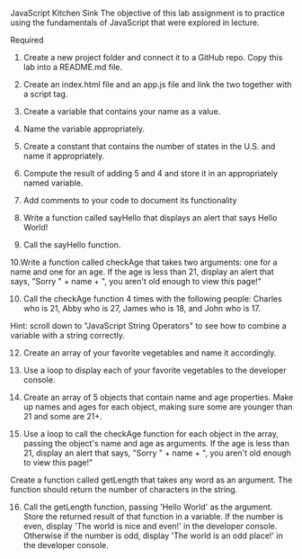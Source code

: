 JavaScript Kitchen Sink
The objective of this lab assignment is to practice using the fundamentals of JavaScript that were explored in lecture.

Required

1. Create a new project folder and connect it to a GitHub repo. Copy this lab into a README.md file.

2. Create an index.html file and an app.js file and link the two together with a script tag.

3. Create a variable that contains your name as a value.

4. Name the variable appropriately.

5. Create a constant that contains the number of states in the U.S. and name it appropriately.

6. Compute the result of adding 5 and 4 and store it in an appropriately named variable.

7. Add comments to your code to document its functionality

8. Write a function called sayHello that displays an alert that says Hello World!

9. Call the sayHello function.

10.Write a function called checkAge that takes two arguments: one for a name and one for an age. If the age is less than 21, display an alert that says, "Sorry " + name + ", you aren't old enough to view this page!"

10. Call the checkAge function 4 times with the following people: Charles who is 21, Abby who is 27, James who is 18, and John who is 17.

Hint: scroll down to "JavaScript String Operators" to see how to combine a variable with a string correctly.

12. Create an array of your favorite vegetables and name it accordingly.

13. Use a loop to display each of your favorite vegetables to the developer console.

14. Create an array of 5 objects that contain name and age properties. Make up names and ages for each object, making sure some are younger than 21 and some are 21+.

15. Use a loop to call the checkAge function for each object in the array, passing the object's name and age as arguments. If the age is less than 21, display an alert that says, "Sorry " + name + ", you aren't old enough to view this page!"

Create a function called getLength that takes any word as an argument. The function should return the number of characters in the string.

16. Call the getLength function, passing 'Hello World' as the argument. Store the returned result of that function in a variable. If the number is even, display 'The world is nice and even!' in the developer console. Otherwise if the number is odd, display 'The world is an odd place!' in the developer console.
